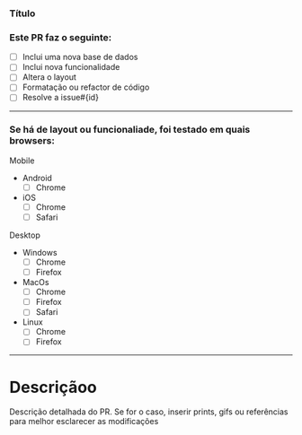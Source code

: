 ### Título

### Este PR faz o seguinte:

- [ ] Inclui uma nova base de dados
- [ ] Inclui nova funcionalidade
- [ ] Altera o layout
- [ ] Formatação ou refactor de código
- [ ] Resolve a issue#{id}

---

### Se há de layout ou funcionaliade, foi testado em quais browsers:

Mobile

- Android
  - [ ] Chrome
- iOS
  - [ ] Chrome
  - [ ] Safari

Desktop

- Windows
  - [ ] Chrome
  - [ ] Firefox
- MacOs
  - [ ] Chrome
  - [ ] Firefox
  - [ ] Safari
- Linux
  - [ ] Chrome
  - [ ] Firefox

---

# Descriçãoo
Descrição detalhada do PR. Se for o caso, inserir prints, gifs ou referências para melhor esclarecer as modificações

